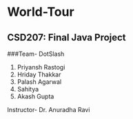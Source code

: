 # World-Tour
CSD207: Final Java Project
--
###Team- DotSlash
1. Priyansh Rastogi
2. Hriday Thakkar
3. Palash Agarwal
4. Sahitya
5. Akash Gupta

Instructor- Dr. Anuradha Ravi
